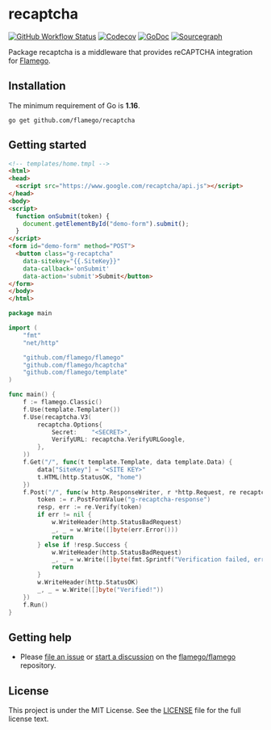 # recaptcha

[![GitHub Workflow Status](https://img.shields.io/github/workflow/status/flamego/recaptcha/Go?logo=github&style=for-the-badge)](https://github.com/flamego/recaptcha/actions?query=workflow%3AGo)
[![Codecov](https://img.shields.io/codecov/c/gh/flamego/recaptcha?logo=codecov&style=for-the-badge)](https://app.codecov.io/gh/flamego/recaptcha)
[![GoDoc](https://img.shields.io/badge/GoDoc-Reference-blue?style=for-the-badge&logo=go)](https://pkg.go.dev/github.com/flamego/recaptcha?tab=doc)
[![Sourcegraph](https://img.shields.io/badge/view%20on-Sourcegraph-brightgreen.svg?style=for-the-badge&logo=sourcegraph)](https://sourcegraph.com/github.com/flamego/recaptcha)

Package recaptcha is a middleware that provides reCAPTCHA integration for [Flamego](https://github.com/flamego/flamego).

## Installation

The minimum requirement of Go is **1.16**.

	go get github.com/flamego/recaptcha

## Getting started

```html
<!-- templates/home.tmpl -->
<html>
<head>
  <script src="https://www.google.com/recaptcha/api.js"></script>
</head>
<body>
<script>
  function onSubmit(token) {
    document.getElementById("demo-form").submit();
  }
</script>
<form id="demo-form" method="POST">
  <button class="g-recaptcha"
    data-sitekey="{{.SiteKey}}"
    data-callback='onSubmit'
    data-action='submit'>Submit</button>
</form>
</body>
</html>
```

```go
package main

import (
	"fmt"
	"net/http"

	"github.com/flamego/flamego"
	"github.com/flamego/hcaptcha"
	"github.com/flamego/template"
)

func main() {
	f := flamego.Classic()
	f.Use(template.Templater())
	f.Use(recaptcha.V3(
		recaptcha.Options{
			Secret:    "<SECRET>",
			VerifyURL: recaptcha.VerifyURLGoogle,
		},
	))
	f.Get("/", func(t template.Template, data template.Data) {
		data["SiteKey"] = "<SITE KEY>"
		t.HTML(http.StatusOK, "home")
	})
	f.Post("/", func(w http.ResponseWriter, r *http.Request, re recaptcha.RecaptchaV3) {
		token := r.PostFormValue("g-recaptcha-response")
		resp, err := re.Verify(token)
		if err != nil {
			w.WriteHeader(http.StatusBadRequest)
			_, _ = w.Write([]byte(err.Error()))
			return
		} else if !resp.Success {
			w.WriteHeader(http.StatusBadRequest)
			_, _ = w.Write([]byte(fmt.Sprintf("Verification failed, error codes %v", resp.ErrorCodes)))
			return
		}
		w.WriteHeader(http.StatusOK)
		_, _ = w.Write([]byte("Verified!"))
	})
	f.Run()
}
```

## Getting help

- Please [file an issue](https://github.com/flamego/flamego/issues) or [start a discussion](https://github.com/flamego/flamego/discussions) on the [flamego/flamego](https://github.com/flamego/flamego) repository.

## License

This project is under the MIT License. See the [LICENSE](LICENSE) file for the full license text.

